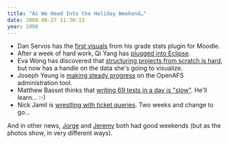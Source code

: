 ```yaml
---
title: "As We Head Into the Holiday Weekend…"
date: 2008-06-27 11:30:13
year: 2008
---
```

<ul>
  <li>Dan Servos has the <a href="http://hackerdan.com/moodle/first-visual/">first visuals</a> from his grade stats plugin for Moodle.</li>
  <li>After a week of hard work, Qi Yang has <a href="http://summerwebcat.wordpress.com/2008/06/27/a-weeks-work/">plugged into Eclipse</a>.</li>
  <li>Eva Wong has discovered that <a href="http://iwa-wong.livejournal.com/2816.html">structuring projects from scratch is hard</a>, but now has a handle on the data she's going to visualize.</li>
  <li>Joseph Yeung is <a href="http://openafsmmc.wordpress.com/2008/06/27/more-features/">making steady progress</a> on the OpenAFS administration tool.</li>
  <li>Matthew Basset thinks that <a href="http://mbasset.wordpress.com/2008/06/28/turn-on-tune-in-and-get-ready-to-update/">writing 69 tests in a day is "slow"</a>. He'll learn… :-)</li>
  <li>Nick Jamil is <a href="http://nickjamil.livejournal.com/11497.html">wrestling with ticket queries</a>. Two weeks and change to go…</li>
</ul>
And in other news, <a href="http://catenary.wordpress.com/2008/06/29/touched-by-his-noodly-appendage/">Jorge</a> and <a href="http://aperte.org/2008/06/30/pride-toronto-highlights/">Jeremy</a> both had good weekends (but as the photos show, in very different ways).
